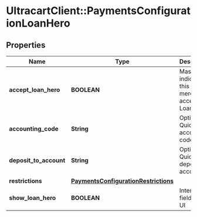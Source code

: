 # UltracartClient::PaymentsConfigurationLoanHero

## Properties
Name | Type | Description | Notes
------------ | ------------- | ------------- | -------------
**accept_loan_hero** | **BOOLEAN** | Master flag indicating this merchant accepts Loan Hero | [optional] 
**accounting_code** | **String** | Optional Quickbooks accounting code | [optional] 
**deposit_to_account** | **String** | Optional Quickbooks deposit to account | [optional] 
**restrictions** | [**PaymentsConfigurationRestrictions**](PaymentsConfigurationRestrictions.md) |  | [optional] 
**show_loan_hero** | **BOOLEAN** | Internal field to aid UI | [optional] 


